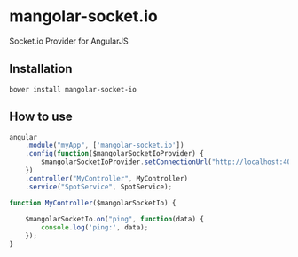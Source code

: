 # mangolar-socket.io
Socket.io Provider for AngularJS

## Installation

`bower install mangolar-socket-io`

## How to use

```javascript
angular
    .module("myApp", ['mangolar-socket.io'])
    .config(function($mangolarSocketIoProvider) {
        $mangolarSocketIoProvider.setConnectionUrl("http://localhost:4000");
    })
    .controller("MyController", MyController)
    .service("SpotService", SpotService);

function MyController($mangolarSocketIo) {
    
    $mangolarSocketIo.on("ping", function(data) {
        console.log('ping:', data);
    });
}
```